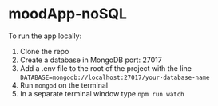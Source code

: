 # moodApp-noSQL
To run the app locally:

1. Clone the repo
2. Create a database in MongoDB port: 27017
3. Add a .env file to the root of the project with the line
`DATABASE=mongodb://localhost:27017/your-database-name`
4. Run `mongod` on the terminal
5. In a separate terminal window type `npm run watch`